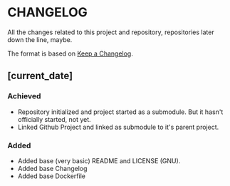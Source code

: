 # CHANGELOG #

All the changes related to this project and repository, repositories later down the line, maybe.

The format is based on [Keep a Changelog](https://keepachangelog.com/en/1.0.0/).

## [current_date]

### Achieved

- Repository initialized and project started as a submodule. But it hasn't officially started, not yet.
- Linked Github Project and linked as submodule to it's parent project.

### Added

- Added base (very basic) README and LICENSE (GNU).
- Added base Changelog
- Added base Dockerfile